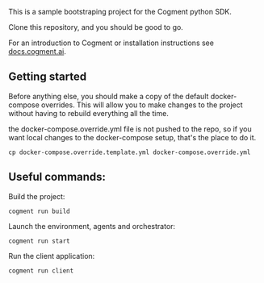 
This is a sample bootstraping project for the Cogment python SDK.

Clone this repository, and you should be good to go.

For an introduction to Cogment or installation instructions see [docs.cogment.ai](https://docs.cogment.ai/).

## Getting started

Before anything else, you should make a copy of the default docker-compose 
overrides. This will allow you to make changes to the project without having to 
rebuild everything all the time.

the docker-compose.override.yml file is not pushed to the repo, so if you want
local changes to the docker-compose setup, that's the place to do it.

	cp docker-compose.override.template.yml docker-compose.override.yml

## Useful commands:

Build the project:

    cogment run build

Launch the environment, agents and orchestrator:

    cogment run start 

Run the client application:

    cogment run client
